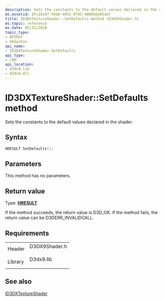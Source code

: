 ```yaml
---
description: Sets the constants to the default values declared in the shader.
ms.assetid: d7c18197-56b0-4951-9795-408856e85ad7
title: ID3DXTextureShader::SetDefaults method (D3DX9Shader.h)
ms.topic: reference
ms.date: 05/31/2018
topic_type: 
- APIRef
- kbSyntax
api_name: 
- ID3DXTextureShader.SetDefaults
api_type: 
- COM
api_location: 
- d3dx9.lib
- d3dx9.dll
---
```


# ID3DXTextureShader::SetDefaults method

Sets the constants to the default values declared in the shader.

## Syntax


```C++
HRESULT SetDefaults();
```



## Parameters

This method has no parameters.

## Return value

Type: **[**HRESULT**](https://msdn.microsoft.com/library/Bb401631(v=MSDN.10).aspx)**

If the method succeeds, the return value is D3D\_OK. If the method fails, the return value can be D3DERR\_INVALIDCALL.

## Requirements



|                    |                                                                                          |
|--------------------|------------------------------------------------------------------------------------------|
| Header<br/>  | <dl> <dt>D3DX9Shader.h</dt> </dl> |
| Library<br/> | <dl> <dt>D3dx9.lib</dt> </dl>     |



## See also

<dl> <dt>

[ID3DXTextureShader](id3dxtextureshader.md)
</dt> </dl>

 

 




